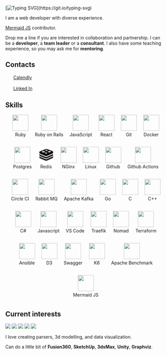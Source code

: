 ---
---

<style>
  .skills {
    display: flex;
    flex-wrap: wrap;
    justify-content: center;
    text-align: center;
    gap: 20px;
  }
  .skill {
    wdith: 80px;
    height: 80px;
  }
  .skill img {
    width: 50px;
    height: 50px;
  }

  .contact:before {
    content: "";
    display: inline-block;
    width: 20px;
    height: 20px;
    background-size: cover;
    margin-right: 5px;
  }

  .contact {
    display: flex;
    align-items: center;
  }

  .contact.calendly:before {
    background-image: url("https://simpleicons.org/icons/calendly.svg");
  }
  .contact.linkedin:before {
    background-image: url("https://simpleicons.org/icons/linkedin.svg");
  }

  /* .skills img {
    filter: invert(1);
  } */
</style>

<!-- [![](https://visitcount.itsvg.in/api?id=nirname&label=Profile%20Views&color=0&icon=5&pretty=true)](https://visitcount.itsvg.in) -->

[![Typing SVG](https://readme-typing-svg.demolab.com?font=Fira+Code&size=18&duration=2000&pause=125&color=249bb3&multiline=true&width=500&height=75&lines=Hello!+Nice+to+meet+you.;I+have+been+programming+for+quite+a+time.;Feel+free+to+contact+me.)](https://git.io/typing-svg)

I am a web developer with diverse experience.

[Mermaid JS](https://github.com/mermaid-js/mermaid) contributor.

Drop me a line if you are interested in collaboration and partnership.
I can be a **developer**, a **team leader** or a **consultant**.
I also have some teaching experience, so you may ask me for **mentoring**.

## Contacts


<a href="https://calendy.com/nirname" class="contact calendly">Calendly</a>

<a href="https://www.linkedin.com/in/nirname" class="contact linkedin">Linked In</a>

## Skills

<div class="skills">
<div class="skill"> <img src="https://simpleicons.org/icons/ruby.svg"             >  <div>Ruby             </div></div>
<div class="skill"> <img src="https://simpleicons.org/icons/rubyonrails.svg"      >  <div>Ruby on Rails    </div></div>
<div class="skill"> <img src="https://simpleicons.org/icons/javascript.svg"       >  <div>JavaScript       </div></div>
<div class="skill"> <img src="https://simpleicons.org/icons/react.svg"            >  <div>React            </div></div>
<div class="skill"> <img src="https://simpleicons.org/icons/git.svg"              >  <div>Git              </div></div>
<div class="skill"> <img src="https://simpleicons.org/icons/docker.svg"           >  <div>Docker           </div></div>
<div class="skill"> <img src="https://simpleicons.org/icons/postgresql.svg"       >  <div>Postgres         </div></div>
<div class="skill"> <img src="./icons/redis.svg"                                  >  <div>Redis            </div></div>
<div class="skill"> <img src="https://simpleicons.org/icons/nginx.svg"            >  <div>NGinx            </div></div>
<div class="skill"> <img src="https://simpleicons.org/icons/linux.svg"            >  <div>Linux            </div></div>
<div class="skill"> <img src="https://simpleicons.org/icons/github.svg"           >  <div>Github           </div></div>
<div class="skill"> <img src="https://simpleicons.org/icons/githubactions.svg"    >  <div>Github Actions   </div></div>
<div class="skill"> <img src="https://simpleicons.org/icons/circleci.svg"         >  <div>Circle CI        </div></div>
<div class="skill"> <img src="https://simpleicons.org/icons/rabbitmq.svg"         >  <div>Rabbit MQ        </div></div>
<div class="skill"> <img src="https://simpleicons.org/icons/apachekafka.svg"      >  <div>Apache Kafka     </div></div>
<div class="skill"> <img src="https://simpleicons.org/icons/go.svg"               >  <div>Go               </div></div>
<div class="skill"> <img src="https://simpleicons.org/icons/c.svg"                >  <div>C                </div></div>
<div class="skill"> <img src="https://simpleicons.org/icons/cplusplus.svg"        >  <div>C++              </div></div>
<div class="skill"> <img src="https://simpleicons.org/icons/csharp.svg"           >  <div>C#               </div></div>
<div class="skill"> <img src="https://simpleicons.org/icons/javascript.svg"       >  <div>Javascript       </div></div>
<div class="skill"> <img src="https://simpleicons.org/icons/visualstudiocode.svg" >  <div>VS Code          </div></div>
<div class="skill"> <img src="https://simpleicons.org/icons/traefikproxy.svg"     >  <div>Traefik          </div></div>
<div class="skill"> <img src="https://simpleicons.org/icons/nomad.svg"            >  <div>Nomad            </div></div>
<div class="skill"> <img src="https://simpleicons.org/icons/terraform.svg"        >  <div>Terraform        </div></div>
<div class="skill"> <img src="https://simpleicons.org/icons/ansible.svg"          >  <div>Ansible          </div></div>
<div class="skill"> <img src="https://simpleicons.org/icons/d3dotjs.svg"          >  <div>D3               </div></div>
<div class="skill"> <img src="https://simpleicons.org/icons/swagger.svg"          >  <div>Swagger          </div></div>
<div class="skill"> <img src="https://simpleicons.org/icons/k6.svg"               >  <div>K6               </div></div>
<div class="skill"> <img src="https://simpleicons.org/icons/apache.svg"           >  <div>Apache Benchmark </div></div>
<div class="skill"> <img src="https://simpleicons.org/icons/mermaid.svg"          >  <div>Mermaid JS       </div></div>
</div>

## Current interests

<img src="https://img.shields.io/badge/Parsers_and_compilers-003049?style=flat-square" height=24 />
<img src="https://img.shields.io/badge/Infrastructure-8300c4?style=flat-square" height=24 />
<img src="https://img.shields.io/badge/Websites-fcbf49?style=flat-square" height=24 />
<img src="https://img.shields.io/badge/Data_visuzlization-1cb08f?style=flat-square" height=24 />
<img src="https://img.shields.io/badge/Computer_graphics-d62828?style=flat-square" height=24 />

I love creating parsers, 3d modelling, and data visualization.

Can do a little bit of
**Fusion360**,
**SketchUp**,
**3dsMax**,
**Unity**,
**Graphviz**.
